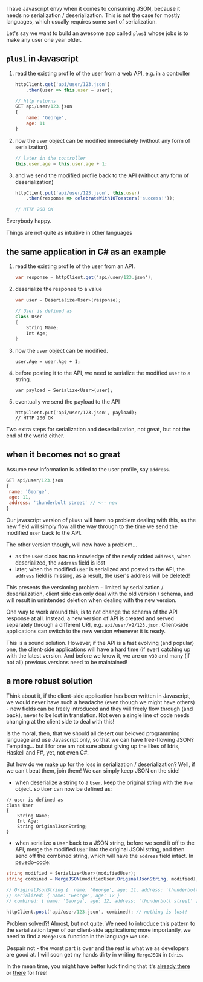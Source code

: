 I have Javascript envy when it comes to consuming JSON, because it needs no serialization / deserialization. This is not the case for mostly languages, which usually requires some sort of serialization.

Let's say we want to build an awesome app called ``plus1`` whose jobs is to make any user one year older.


## `plus1` in Javascript

1. read the existing profile of the user from a web API, e.g. in a controller

	```javascript
	httpClient.get('api/user/123.json')
		.then(user => this.user = user);

	// http returns
	GET api/user/123.json
	{
		name: 'George',
		age: 11
	}
	```
2. now the `user` object can be modified immediately (without any form of serialization).

	```javascript
	// later in the controller
	this.user.age = this.user.age + 1;
	```

3. and we send the modified profile back to the API (without any form of deserialization)

	```javascript
	httpClient.put('api/user/123.json', this.user)
		.then(response => celebrateWith10Toasters('success!'));

	// HTTP 200 OK
	```

Everybody happy.

Things are not quite as intuitive in other languages

## the same application in C# as an example

1. read the existing profile of the user from an API.

	```C#
	var response = httpClient.get('api/user/123.json');
	```

2. deserialize the response to a value

	```C#
	var user = Deserialize<User>(response);

	// User is defined as
	class User
	{
		String Name;
		Int Age;
	}
	```

3. now the `user` object can be modified.

	```
	user.Age = user.Age + 1;
	```

4. before posting it to the API, we need to serialize the modified `user` to a string.

	```
	var payload = Serialize<User>(user);
	```

5. eventually we send the payload to the API

	```
	httpClient.put('api/user/123.json', payload);
	// HTTP 200 OK
	```
Two extra steps for serialization and deserialization, not great, but not the end of the world either.

## when it becomes not so great

Assume new information is added to the user profile, say `address`.

```javascript
GET api/user/123.json
{
 name: 'George',
 age: 11,
 address: 'thunderbolt street' // <-- new
}
```

Our javascript version of `plus1` will have no problem dealing with this, as the new field will simply flow all the way through to the time we send the modified `user` back to the API.

The other version though, will now have a problem...

* as the `User` class has no knowledge of the newly added `address`, when deserialized, the `address` field is lost
* later, when the modified `user` is serialized and posted to the API, the `address` field is missing, as a result, the user's address will be deleted!

This presents the versioning problem - limited by serialization / deserialization, client side can only deal with the old version / schema, and will result in unintended deletion when dealing with the new version.

One way to work around this, is to not change the schema of the API response at all. Instead, a new version of API is created and served separately through a different URI, e.g. `api/user/v2/123.json`. Client-side applications can switch to the new version whenever it is ready.

This is a sound solution. However, if the API is a fast evolving (and popular) one, the client-side applications will have a hard time (if ever) catching up with the latest version. And before we know it, we are on `v30` and many (if not all) previous versions need to be maintained!

## a more robust solution

Think about it, if the client-side application has been written in Javascript, we would never have such a headache (even though we might have others) - new fields can be freely introduced and they will freely flow through (and back), never to be lost in translation. Not even a single line of code needs changing at the client side to deal with this!

Is the moral, then, that we should all desert our beloved programming language and use Javascript only, so that we can have free-flowing JSON? Tempting... but I for one am not sure about giving up the likes of Idris, Haskell and F#, yet, not even C#.

But how do we make up for the loss in serialization / deserialization? Well, if we can't beat them, join them! We can simply keep JSON on the side!

* when deserialize a string to a `User`, keep the original string with the `User` object. so `User` can now be defined as:

```
// user is defined as
class User
{
	String Name;
	Int Age;
	String OriginalJsonString;
}
```
* when serialize a `User` back to a JSON string, before we send it off to the API, merge the modified `User` into the original JSON string, and then send off the combined string, which will have the `address` field intact. In psuedo-code:

```C#
string modified = Serialize<User>(modifiedUser);
string combined = MergeJSON(modifiedUser.OriginalJsonString, modified);

// OriginalJsonString {  name: 'George', age: 11, address: 'thunderbolt street' }
// serialized: { name: 'George', age: 12 }
// combined: { name: 'George', age: 12, address: 'thunderbolt street' }

httpClient.post('api/user/123.json', combined); // nothing is lost!
```

Problem solved?! Almost, but not quite. We need to introduce this pattern to the serialization layer of our client-side applications; more importantly, we need to find a `MergeJSON` function in the language we use.

Despair not - the worst part is over and the rest is what we as developers are good at. I will soon get my hands dirty in writing `MergeJSON` in `Idris`.

In the mean time, you might have better luck finding that it's [already there](https://www.newtonsoft.com/json/help/html/MergeJson.htm) or [there](https://stackoverflow.com/questions/9895041/merging-two-json-documents-using-jackson) for free!
